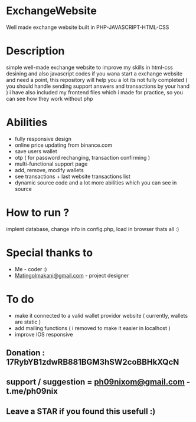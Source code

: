 # ExchangeWebsite
Well made exchange website built in PHP-JAVASCRIPT-HTML-CSS
# Description
simple well-made exchange website to improve my skills in html-css desining and also javascript codes
if you wana start a exchange website and need a point, this repository will help you a lot
its not fully completed ( you should handle sending support answers and transactions by your hand )
i have also included my frontend files which i made for practice, so you can see how they work without php
# Abilities 
- fully responsive design
- online price updating from binance.com
- save users wallet
- otp ( for password rechanging, transaction confirming )
- multi-functional support page
- add, remove, modify wallets
- see transactions + last website transactions list
- dynamic source code
and a lot more abilities which you can see in source
# How to run ?
implent database, change info in config.php, load in browser thats all :)
# Special thanks to
- Me - coder :) 
- Matingolmakani@gmail.com - project designer

# To do
- make it connected to a valid wallet providor website ( currently, wallets are static )
- add mailing functions ( i removed to make it easier in localhost )
- improve IOS responsive

## Donation : 17RybYB1zdwRB881BGM3hSW2coBBHkXQcN
## support / suggestion = ph09nixom@gmail.com - t.me/ph09nix
## Leave a STAR if you found this usefull :)
